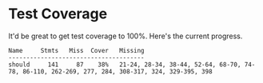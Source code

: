 Test Coverage
=============

It'd be great to get test coverage to 100%. Here's the current progress.

    Name     Stmts   Miss  Cover   Missing
    --------------------------------------
    should     141     87    38%   21-24, 28-34, 38-44, 52-64, 68-70, 74-78, 86-110, 262-269, 277, 284, 308-317, 324, 329-395, 398

